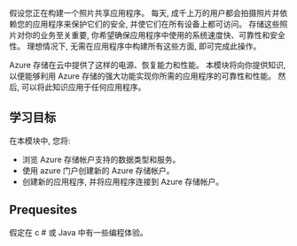 假设您正在构建一个照片共享应用程序。 每天, 成千上万的用户都会拍摄照片并依赖您的应用程序来保护它们的安全, 并使它们在所有设备上都可访问。 存储这些照片对你的业务至关重要, 你希望确保应用程序中使用的系统速度快、可靠性和安全性。 理想情况下, 无需在应用程序中构建所有这些方面, 即可完成此操作。

Azure 存储在云中提供了这样的电源、恢复能力和性能。 本模块将向你提供知识, 以便能够利用 Azure 存储的强大功能实现你所需的应用程序的可靠性和性能。 然后, 可以将此知识应用于任何应用程序。

## <a name="learning-objectives"></a>学习目标

在本模块中, 您将:

- 浏览 Azure 存储帐户支持的数据类型和服务。
- 使用 azure 门户创建新的 Azure 存储帐户。
- 创建新的应用程序, 并将应用程序连接到 Azure 存储帐户。
 
## <a name="prequesites"></a>Prequesites
 
假定在 c # 或 Java 中有一些编程体验。
